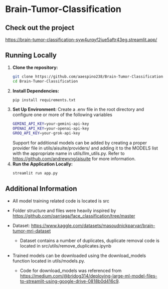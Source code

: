 ﻿# Brain-Tumor-Classification

## Check out the project
https://brain-tumor-classification-syw4urqyf2jue5aftr43eg.streamlit.app/

## Running Locally
1. **Clone the repository:**
   ```bash
   git clone https://github.com/aaespino238/Brain-Tumor-Classification.git
   cd Brain-Tumor-Classification
2. **Install Dependencies:**
   ```bash
   pip install requirements.txt
3. **Set Up Environment:**
   Create a .env file in the root directory and configure one or more of the following variables
   ```bash
   GEMINI_API_KEY=your-gemini-api-key
   OPENAI_API_KEY=your-openai-api-key
   GROQ_API_KEY=your-grok-api-key
   ```
   Support for additional models can be added by creating a proper provider file in utils/aisuite/providers/ and adding it to the MODELS list with the appropriate name in utils/llm_utils.py. Refer to https://github.com/andrewyng/aisuite for more information.
5. **Run the Application Locally:**
   ```bash
   streamlit run app.py

## Additional Information
- All model training related code is located is src
- Folder structure and files were heavily inspired by https://github.com/oarriaga/face_classification/tree/master
- Dataset: https://www.kaggle.com/datasets/masoudnickparvar/brain-tumor-mri-dataset
   - Dataset contains a number of duplicates, duplicate removal code is located in src/utils/remove_duplicates.ipynb

- Trained models can be downloaded using the download_models function located in utils/models.py.
     - Code for download_models was referenced from https://medium.com/@bridog314/deploying-large-ml-model-files-to-streamlit-using-google-drive-0818b0d416c9.

